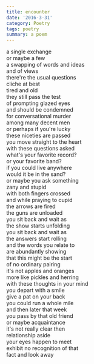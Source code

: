 ```yaml
---
title: encounter
date: '2016-3-31'
category: Poetry
tags: poetry
summary: a poem
---
```


a single exchange  <br/>
or maybe a few  <br/>
a swapping of words and ideas  <br/>
and of views  <br/>
there're the usual questions  <br/>
cliche at best  <br/>
tired and old  <br/>
they still pass the test  <br/>
of prompting glazed eyes  <br/>
and should be condemned  <br/>
for conversational murder  <br/>
among many decent men  <br/>
or perhaps if you're lucky  <br/>
these niceties are passed  <br/>
you move straight to the heart  <br/>
with these questions asked  <br/>
what's your favorite record?  <br/>
or your favorite band?  <br/>
if you could live anywhere  <br/>
would it be in the sand?  <br/>
or maybe you ask something  <br/>
zany and stupid  <br/>
with both fingers crossed  <br/>
and while praying to cupid  <br/>
the arrows are fired  <br/>
the guns are unloaded  <br/>
you sit back and wait as  <br/>
the show starts unfolding  <br/>
you sit back and wait as  <br/>
the answers start rolling  <br/>
and the words you relate to  <br/>
are abundantly showing  <br/>
that this might be the start  <br/>
of no ordinary pairing  <br/>
it's not apples and oranges  <br/>
more like pickles and herring  <br/>
with these thoughts in your mind  <br/>
you depart with a smile  <br/>
give a pat on your back  <br/>
you could run a whole mile  <br/>
and then later that week  <br/>
you pass by that old friend  <br/>
or maybe acquaintance  <br/>
it's not really clear then  <br/>
relationship aside  <br/>
your eyes happen to meet  <br/>
exhibit no recognition of that  <br/>
fact and look away  <br/>